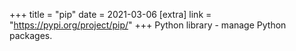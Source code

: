 +++
title = "pip"
date = 2021-03-06
[extra]
link = "https://pypi.org/project/pip/"
+++
Python library - manage Python packages.

